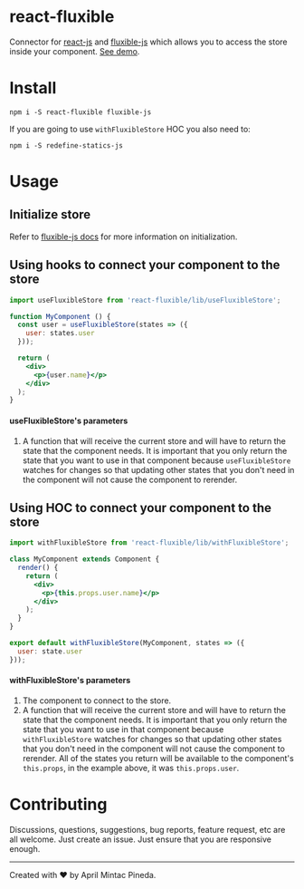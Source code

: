 <!-- @format -->

# react-fluxible

Connector for [react-js](https://github.com/facebook/react/) and [fluxible-js](https://github.com/aprilmintacpineda/fluxible-js) which allows you to access the store inside your component. [See demo](https://aprilmintacpineda.github.io/react-fluxible/).

# Install

```
npm i -S react-fluxible fluxible-js
```

If you are going to use `withFluxibleStore` HOC you also need to:

```
npm i -S redefine-statics-js
```

# Usage

## Initialize store

Refer to [fluxible-js docs](https://github.com/aprilmintacpineda/fluxible-js#usage) for more information on initialization.

## Using hooks to connect your component to the store

```jsx
import useFluxibleStore from 'react-fluxible/lib/useFluxibleStore';

function MyComponent () {
  const user = useFluxibleStore(states => ({
    user: states.user
  }));

  return (
    <div>
      <p>{user.name}</p>
    </div>
  );
}
```

#### useFluxibleStore's parameters

1. A function that will receive the current store and will have to return the state that the component needs. It is important that you only return the state that you want to use in that component because `useFluxibleStore` watches for changes so that updating other states that you don't need in the component will not cause the component to rerender.

## Using HOC to connect your component to the store

```jsx
import withFluxibleStore from 'react-fluxible/lib/withFluxibleStore';

class MyComponent extends Component {
  render() {
    return (
      <div>
        <p>{this.props.user.name}</p>
      </div>
    );
  }
}

export default withFluxibleStore(MyComponent, states => ({
  user: state.user
}));
```

#### withFluxibleStore's parameters

1. The component to connect to the store.
2. A function that will receive the current store and will have to return the state that the component needs. It is important that you only return the state that you want to use in that component because `withFluxibleStore` watches for changes so that updating other states that you don't need in the component will not cause the component to rerender. All of the states you return will be available to the component's `this.props`, in the example above, it was `this.props.user`.

# Contributing

Discussions, questions, suggestions, bug reports, feature request, etc are all welcome. Just create an issue. Just ensure that you are responsive enough.

---

Created with :heart: by April Mintac Pineda.
